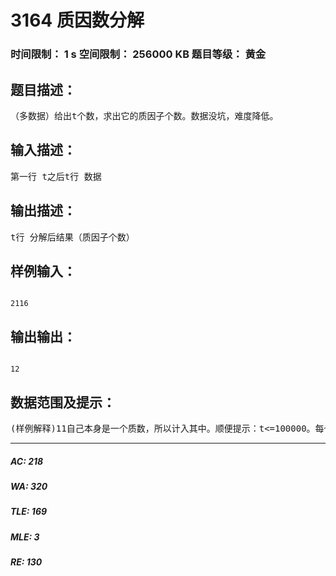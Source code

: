# 3164 质因数分解   
### 时间限制： 1 s     空间限制： 256000 KB     题目等级： 黄金  
## 题目描述：  

<pre>
（多数据）给出t个数，求出它的质因子个数。数据没坑，难度降低。
</pre>
  
  
## 输入描述：  

<pre>
第一行 t之后t行 数据
</pre>
  
  
## 输出描述：  

<pre>
t行 分解后结果（质因子个数）
</pre>
  
  
## 样例输入：  

<pre><code>
2116
</code></pre>
  
  
## 输出输出：  

<pre><code>
12
</code></pre>
  
  
## 数据范围及提示：  

<pre>
(样例解释)11自己本身是一个质数，所以计入其中。顺便提示：t<=100000。每个数小于long long unsigned 呵呵
</pre>
  
  
***  

##### AC: 218  
##### WA: 320  
##### TLE: 169  
##### MLE: 3  
##### RE: 130  
